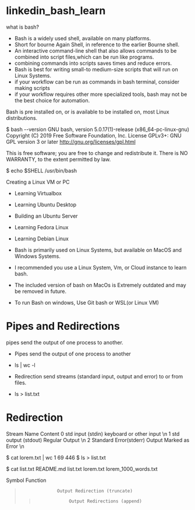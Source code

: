 # linkedin_bash_learn

what is bash?

* Bash is a widely used shell, available on many platforms.
* Short for bourne Again Shell, in reference to the earlier Bourne shell. 
* An interactive command-line shell that also allows commands to be combined into script files,which can be run like programs.
* combining commands into scripts saves times and reduce errors.
* Bash is best for writing small-to medium-size scripts that will run on Linux Systems.
* if your workflow can be run as commands in bash terminal, consider making scripts
* if your workflow requires other more specialized tools, bash may not be the best choice for automation.

Bash is pre installed on, or is available to be installed on, most Linux distributions. 


$ bash --version
GNU bash, version 5.0.17(1)-release (x86_64-pc-linux-gnu)
Copyright (C) 2019 Free Software Foundation, Inc.
License GPLv3+: GNU GPL version 3 or later <http://gnu.org/licenses/gpl.html>

This is free software; you are free to change and redistribute it.
There is NO WARRANTY, to the extent permitted by law.

$ echo $SHELL
/usr/bin/bash

Creating a Linux VM or PC

* Learning Virtualbox
* Learning Ubuntu Desktop
* Building an Ubuntu Server
* Learning Fedora Linux
* Learning Debian Linux

* Bash is primarily used on Linux Systems, but available on MacOS and Windows Systems. 
* I recommended you use a Linux System, Vm, or Cloud instance to learn bash. 
* The included version of bash on MacOs is Extremely outdated and may be removed in future. 
* To run Bash on windows, Use Git bash or WSL(or Linux VM)

# Pipes and Redirections

pipes send the output of one process to another.

* Pipes send the output of one process to another 

* ls | wc -l

* Redirection send streams (standard input, output and error) to or from files. 

* ls > list.txt

# Redirection

Stream          Name                                                       Content 
0           std input (stdin)                                         keyboard or other input \n
1           std output (stdout)                                       Regular Output \n
2           Standard Error(stderr)                                    Output Marked as Error \n 


$ cat lorem.txt | wc
      1      69     446
$ ls > list.txt

$ cat list.txt 
README.md
list.txt
lorem.txt
lorem_1000_words.txt
 

Symbol              Function
>                   Output Redirection (truncate)
>>                  Output Redirections (append)

